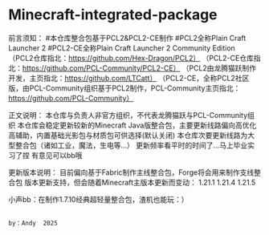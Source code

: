 # Minecraft-integrated-package

前言须知：
#本仓库整合包基于PCL2&PCL2-CE制作
#PCL2全称Plain Craft Launcher 2
#PCL2-CE全称Plain Craft Launcher 2 Community Edition
（PCL2仓库指北：https://github.com/Hex-Dragon/PCL2）
（PCL2-CE仓库指北：https://github.com/PCL-Community/PCL2-CE）
（PCL2由龙腾猫跃制作开发，主页指北：https://github.com/LTCatt）
（PCL2-CE，全称PCL2社区版，由PCL-Community组织基于PCL2制作，PCL-Community主页指北：https://github.com/PCL-Community）

正文说明：
本仓库与负责人非官方组织，不代表龙腾猫跃与PCL-Community组织
本仓库会稳定更新较新的Minecraft Java版整合包，主要更新线路偏向高优化高辅助，内置基础光影包与材质包可供选择(默认关闭)
本仓库次要更新线路为大型整合包（诸如工业，魔法，生电等...）
更新频率看平时的时间了...马上毕业实习了捏
有意见可以bb哦


更新版本说明：
目前偏向基于Fabric制作主线整合包，Forge将会用来制作支线整合包
版本更新支持，但会随着Minecraft主版本更新而变动：
1.21.1
1.21.4
1.21.5

小声bb：在制作1.7.10经典超轻量整合包，渣机也能玩：）


                                                                                  by：Andy  2025
